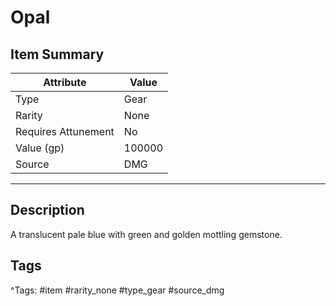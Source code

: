 # Opal

## Item Summary

| Attribute            | Value                        |
|----------------------|------------------------------|
| Type                 | Gear |
| Rarity               | None             |
| Requires Attunement  | No                |
| Value (gp)           | 100000    |
| Source               | DMG |

---

## Description

A translucent pale blue with green and golden mottling gemstone.

## Tags

^Tags: #item #rarity_none #type_gear #source_dmg